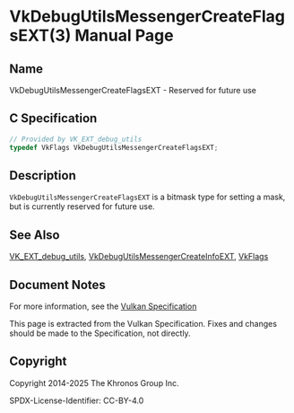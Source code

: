 # VkDebugUtilsMessengerCreateFlagsEXT(3) Manual Page

## Name

VkDebugUtilsMessengerCreateFlagsEXT - Reserved for future use



## [](#_c_specification)C Specification

```c++
// Provided by VK_EXT_debug_utils
typedef VkFlags VkDebugUtilsMessengerCreateFlagsEXT;
```

## [](#_description)Description

`VkDebugUtilsMessengerCreateFlagsEXT` is a bitmask type for setting a mask, but is currently reserved for future use.

## [](#_see_also)See Also

[VK\_EXT\_debug\_utils](https://registry.khronos.org/vulkan/specs/latest/man/html/VK_EXT_debug_utils.html), [VkDebugUtilsMessengerCreateInfoEXT](https://registry.khronos.org/vulkan/specs/latest/man/html/VkDebugUtilsMessengerCreateInfoEXT.html), [VkFlags](https://registry.khronos.org/vulkan/specs/latest/man/html/VkFlags.html)

## [](#_document_notes)Document Notes

For more information, see the [Vulkan Specification](https://registry.khronos.org/vulkan/specs/latest/html/vkspec.html#VkDebugUtilsMessengerCreateFlagsEXT)

This page is extracted from the Vulkan Specification. Fixes and changes should be made to the Specification, not directly.

## [](#_copyright)Copyright

Copyright 2014-2025 The Khronos Group Inc.

SPDX-License-Identifier: CC-BY-4.0